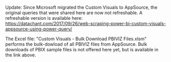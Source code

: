 Update: Since Microsoft migrated the Custom Visuals to AppSource, the original queries that were shared here are now not refreshable.
A refreshable version is available here:
https://datachant.com/2017/09/26/web-scraping-power-bi-custom-visuals-appsource-using-power-query/

The Excel file: "Custom Visuals - Bulk Download PBIVIZ Files.xlsm" performs the bulk-dowload of all PBIVIZ files from AppSource.
Bulk downloads of PBIX sample files is not offered here yet, but is available in the link above.
